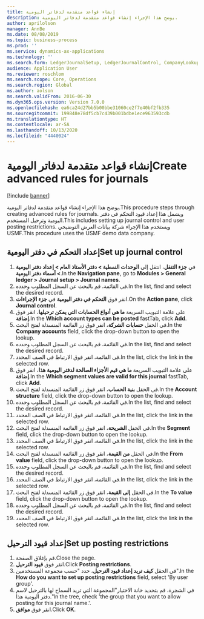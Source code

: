 ```yaml
---
title: إنشاء قواعد متقدمة لدفاتر اليومية
description: يوضح هذا الإجراء إنشاء قواعد متقدمة لدفاتر اليومية.
author: aprilolson
manager: AnnBe
ms.date: 08/08/2019
ms.topic: business-process
ms.prod: ''
ms.service: dynamics-ax-applications
ms.technology: ''
ms.search.form: LedgerJournalSetup, LedgerJournalControl, CompanyLookup, LedgerJournalPostControl
audience: Application User
ms.reviewer: roschlom
ms.search.scope: Core, Operations
ms.search.region: Global
ms.author: aolson
ms.search.validFrom: 2016-06-30
ms.dyn365.ops.version: Version 7.0.0
ms.openlocfilehash: ea6ca24d27bb5b00bbe31060ce2f7e40bf2fb335
ms.sourcegitcommit: 199848e78df5cb7c439b001bdbe1ece963593cdb
ms.translationtype: HT
ms.contentlocale: ar-SA
ms.lasthandoff: 10/13/2020
ms.locfileid: "4440024"
---
```

# <a name="create-advanced-rules-for-journals"></a><span data-ttu-id="cc3cd-103">إنشاء قواعد متقدمة لدفاتر اليومية</span><span class="sxs-lookup"><span data-stu-id="cc3cd-103">Create advanced rules for journals</span></span>

[!include [banner](../../includes/banner.md)]

<span data-ttu-id="cc3cd-104">يوضح هذا الإجراء إنشاء قواعد متقدمة لدفاتر اليومية.</span><span class="sxs-lookup"><span data-stu-id="cc3cd-104">This procedure steps through creating advanced rules for journals.</span></span> <span data-ttu-id="cc3cd-105">ويشمل هذا إعداد قيود التحكم في دفتر اليومية وترحيل المستخدم.</span><span class="sxs-lookup"><span data-stu-id="cc3cd-105">This includes setting up journal control and user posting restrictions.</span></span> <span data-ttu-id="cc3cd-106">ويستخدم هذا الإجراء شركة بيانات العرض التوضيحي USMF.</span><span class="sxs-lookup"><span data-stu-id="cc3cd-106">This procedure uses the USMF demo data company.</span></span>


## <a name="set-up-journal-control"></a><span data-ttu-id="cc3cd-107">إعداد التحكم في دفتر اليومية</span><span class="sxs-lookup"><span data-stu-id="cc3cd-107">Set up journal control</span></span>
1. <span data-ttu-id="cc3cd-108">في **جزء التنقل**، انتقل إلى **الوحدات النمطية > دفتر الأستاذ العام > إعداد دفتر اليومية > أسماء دفتر اليومية**.</span><span class="sxs-lookup"><span data-stu-id="cc3cd-108">In the **Navigation pane**, go to **Modules > General ledger > Journal setup > Journal names**.</span></span>
2. <span data-ttu-id="cc3cd-109">في القائمة، قم بالبحث عن السجل المطلوب وحدده.</span><span class="sxs-lookup"><span data-stu-id="cc3cd-109">In the list, find and select the desired record.</span></span>
3. <span data-ttu-id="cc3cd-110">انقر فوق **التحكم في دفتر اليومية‬‬** في **جزء الإجراءات**.</span><span class="sxs-lookup"><span data-stu-id="cc3cd-110">On the **Action pane**, click **Journal control**.</span></span>
4. <span data-ttu-id="cc3cd-111">على علامة التبويب السريعة **ما هي أنواع الحسابات التي يمكن ترحيلها**، انقر فوق **إضافة**.</span><span class="sxs-lookup"><span data-stu-id="cc3cd-111">In the **Which account types can be posted** fastTab, click **Add**.</span></span>
5. <span data-ttu-id="cc3cd-112">في الحقل **حسابات الشركة**، انقر فوق زر القائمة المنسدلة لفتح البحث.</span><span class="sxs-lookup"><span data-stu-id="cc3cd-112">In the **Company accounts** field, click the drop-down button to open the lookup.</span></span>
6. <span data-ttu-id="cc3cd-113">في القائمة، قم بالبحث عن السجل المطلوب وحدده.</span><span class="sxs-lookup"><span data-stu-id="cc3cd-113">In the list, find and select the desired record.</span></span>
7. <span data-ttu-id="cc3cd-114">في القائمة، انقر فوق الارتباط في الصف المحدد.</span><span class="sxs-lookup"><span data-stu-id="cc3cd-114">In the list, click the link in the selected row.</span></span>
8. <span data-ttu-id="cc3cd-115">على علامة التبويب السريعة **ما هي قيم الأجزاء الصالحة لدفتر اليومية هذا**، انقر فوق **إضافة**.</span><span class="sxs-lookup"><span data-stu-id="cc3cd-115">In the **Which segment values are valid for this journal** fastTab, click **Add**.</span></span>
9. <span data-ttu-id="cc3cd-116">في الحقل **بنية الحساب**، انقر فوق زر القائمة المنسدلة لفتح البحث.</span><span class="sxs-lookup"><span data-stu-id="cc3cd-116">In the **Account structure** field, click the drop-down button to open the lookup.</span></span>
10. <span data-ttu-id="cc3cd-117">في القائمة، قم بالبحث عن السجل المطلوب وحدده.</span><span class="sxs-lookup"><span data-stu-id="cc3cd-117">In the list, find and select the desired record.</span></span>
11. <span data-ttu-id="cc3cd-118">في القائمة، انقر فوق الارتباط في الصف المحدد.</span><span class="sxs-lookup"><span data-stu-id="cc3cd-118">In the list, click the link in the selected row.</span></span>
12. <span data-ttu-id="cc3cd-119">في الحقل **الشريحة**، انقر فوق زر القائمة المنسدلة لفتح البحث.</span><span class="sxs-lookup"><span data-stu-id="cc3cd-119">In the **Segment** field, click the drop-down button to open the lookup.</span></span>
13. <span data-ttu-id="cc3cd-120">في القائمة، انقر فوق الارتباط في الصف المحدد.</span><span class="sxs-lookup"><span data-stu-id="cc3cd-120">In the list, click the link in the selected row.</span></span>
14. <span data-ttu-id="cc3cd-121">في الحقل **من القيمة**، انقر فوق زر القائمة المنسدلة لفتح البحث.</span><span class="sxs-lookup"><span data-stu-id="cc3cd-121">In the **From value** field, click the drop-down button to open the lookup.</span></span>
15. <span data-ttu-id="cc3cd-122">في القائمة، قم بالبحث عن السجل المطلوب وحدده.</span><span class="sxs-lookup"><span data-stu-id="cc3cd-122">In the list, find and select the desired record.</span></span>
16. <span data-ttu-id="cc3cd-123">في القائمة، انقر فوق الارتباط في الصف المحدد.</span><span class="sxs-lookup"><span data-stu-id="cc3cd-123">In the list, click the link in the selected row.</span></span>
17. <span data-ttu-id="cc3cd-124">في الحقل **إلى القيمة‬**، انقر فوق زر القائمة المنسدلة لفتح البحث.</span><span class="sxs-lookup"><span data-stu-id="cc3cd-124">In the **To value** field, click the drop-down button to open the lookup.</span></span>
18. <span data-ttu-id="cc3cd-125">في القائمة، قم بالبحث عن السجل المطلوب وحدده.</span><span class="sxs-lookup"><span data-stu-id="cc3cd-125">In the list, find and select the desired record.</span></span>
19. <span data-ttu-id="cc3cd-126">في القائمة، انقر فوق الارتباط في الصف المحدد.</span><span class="sxs-lookup"><span data-stu-id="cc3cd-126">In the list, click the link in the selected row.</span></span>

## <a name="set-up-posting-restrictions"></a><span data-ttu-id="cc3cd-127">إعداد قيود الترحيل</span><span class="sxs-lookup"><span data-stu-id="cc3cd-127">Set up posting restrictions</span></span>
1. <span data-ttu-id="cc3cd-128">قم بإغلاق الصفحة.</span><span class="sxs-lookup"><span data-stu-id="cc3cd-128">Close the page.</span></span>
2. <span data-ttu-id="cc3cd-129">انقر فوق ‏‏**قيود الترحيل**.</span><span class="sxs-lookup"><span data-stu-id="cc3cd-129">Click **Posting restrictions**.</span></span>
3. <span data-ttu-id="cc3cd-130">في الحقل **كيف تريد إعداد قيود الترحيل**، حدد "حسب مجموعة المستخدمين".</span><span class="sxs-lookup"><span data-stu-id="cc3cd-130">In the **How do you want to set up posting restrictions** field, select 'By user group'.</span></span>
4. <span data-ttu-id="cc3cd-131">في الشجرة، قم بتحديد خانة الاختيار"المجموعة التي تريد السماح لها بالترحيل لاسم دفتر اليومية هذا."</span><span class="sxs-lookup"><span data-stu-id="cc3cd-131">In the tree, check 'the group that you want to allow posting for this journal name.'.</span></span>
5. <span data-ttu-id="cc3cd-132">انقر فوق **موافق**.</span><span class="sxs-lookup"><span data-stu-id="cc3cd-132">Click **OK**.</span></span>

